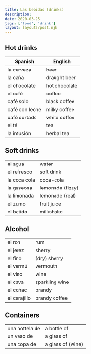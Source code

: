 ```yaml
---
title: Las bebidas (drinks)
description:
date: 2020-03-25
tags: ['food', 'drink']
layout: layouts/post.njk
---
```

## Hot drinks 

| Spanish     | English      |
| ----------- | ------------ |
| la cerveza  | beer         |
| la caña     | draught beer |
| el chocolate| hot chocolate |
| el café     | coffee |
| café solo | black coffee |
| café con leche | milky coffee |
| café cortado | white coffee |
| el té | tea |
| la infusión | herbal tea |

## Soft drinks
|      |       |
| ----------- | ------------ |
| el agua | water |
| el refresco | soft drink |
| la coca cola | coca-cola |
| la gaseosa | lemonade (fizzy) |
| la limonada | lemonade (real) |
| el zumo | fruit juice |
| el batido | milkshake |

## Alcohol
|      |       |
| ----------- | ------------ |
| el ron | rum |
| el jerez | sherry |
| el fino | (dry) sherry |
| el vermú | vermouth |
| el vino | wine |
| el cava | sparkling wine |
| el cońac | brandy |
| el carajillo | brandy coffee |

## Containers
|      |       |
| ----------- | ------------ |
| una bottela de | a bottle of |
| un vaso de | a glass of |
| una copa de | a glass of (wine) |
